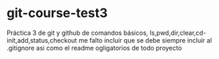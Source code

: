 # git-course-test3
Práctica 3  de git y github de comandos básicos, ls,pwd,dir,clear,cd-init,add,status,checkout
me falto incluir que se debe siempre incluir al .gitignore asi como el readme ogligatorios de todo proyecto

